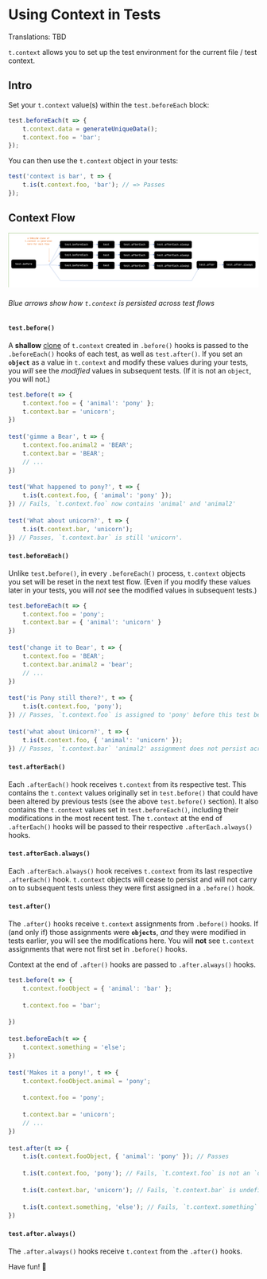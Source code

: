 # Using Context in Tests

Translations: TBD

`t.context` allows you to set up the test environment for the current file / test context.

## Intro

Set your `t.context` value(s) within the `test.beforeEach` block:

```js
test.beforeEach(t => {
	t.context.data = generateUniqueData();
	t.context.foo = 'bar';
});
```

You can then use the `t.context` object in your tests:

```js
test('context is bar', t => {
	t.is(t.context.foo, 'bar'); // => Passes
});
```


## Context Flow

![](../../media/context-flow.png)

###### Blue arrows show how `t.context` is persisted across test flows

#### `test.before()`

A **shallow** [clone](https://www.npmjs.com/package/lodash.clone) of `t.context` created in `.before()` hooks is passed to the `.beforeEach()` hooks of each test, as well as `test.after()`. If you set an **`object`** as a value in `t.context` and modify these values during your tests, you *will* see the *modified* values in subsequent tests. (If it is not an `object`, you will not.)

```js
test.before(t => {
    t.context.foo = { 'animal': 'pony' };
    t.context.bar = 'unicorn';
})

test('gimme a Bear', t => {
    t.context.foo.animal2 = 'BEAR';
    t.context.bar = 'BEAR';
    // ...
})

test('What happened to pony?', t => {
    t.is(t.context.foo, { 'animal': 'pony' });
}) // Fails, `t.context.foo` now contains 'animal' and 'animal2'

test('What about unicorn?', t => {
    t.is(t.context.bar, 'unicorn');
}) // Passes, `t.context.bar` is still 'unicorn'.
```

#### `test.beforeEach()`

Unlike `test.before()`, in every `.beforeEach()` process, `t.context` objects you set will be reset in the next test flow. (Even if you modify these values later in your tests, you will *not* see the modified values in subsequent tests.)

```js
test.beforeEach(t => {
    t.context.foo = 'pony';
    t.context.bar = { 'animal': 'unicorn' }
})

test('change it to Bear', t => {
    t.context.foo = 'BEAR';
    t.context.bar.animal2 = 'bear';
    // ...
})

test('is Pony still there?', t => {
    t.is(t.context.foo, 'pony');
}) // Passes, `t.context.foo` is assigned to 'pony' before this test begins

test('what about Unicorn?', t => {
    t.is(t.context.foo, { 'animal': 'unicorn' });
}) // Passes, `t.context.bar` 'animal2' assignment does not persist across tests as it is reset to simply `{ 'animal': 'unicorn' }` before each test.
```

#### `test.afterEach()`

Each `.afterEach()` hook receives `t.context` from its respective test. This contains the `t.context` values originally set in `test.before()` that could have been altered by previous tests (see the above `test.before()` section). It also contains the `t.context` values set in `test.beforeEach()`, including their modifications in the most recent test. The `t.context` at the end of `.afterEach()` hooks will be passed to their respective `.afterEach.always()` hooks.

#### `test.afterEach.always()`

Each `.afterEach.always()` hook receives `t.context` from its last respective `.afterEach()` hook. `t.context` objects will cease to persist and will not carry on to subsequent tests unless they were first assigned in a `.before()` hook.

#### `test.after()`

The `.after()` hooks receive `t.context` assignments from `.before()` hooks. If (and only if) those assignments were **`objects`**, _and_ they were modified in tests earlier, you will see the modifications here. You will **not** see `t.context` assignments that were not first set in `.before()` hooks.

Context at the end of `.after()` hooks are passed to `.after.always()` hooks.

```js
test.before(t => {
	t.context.fooObject = { 'animal': 'bar' };
    
    t.context.foo = 'bar';
    
})

test.beforeEach(t => {
    t.context.something = 'else';
})

test('Makes it a pony!', t => {
    t.context.fooObject.animal = 'pony';
    
	t.context.foo = 'pony';
    
    t.context.bar = 'unicorn';
    // ...
})

test.after(t => {
    t.is(t.context.fooObject, { 'animal': 'pony' }); // Passes
    
    t.is(t.context.foo, 'pony'); // Fails, `t.context.foo` is not an `object` and thus its changes were not persisted. Its value is still 'bar'.
    
    t.is(t.context.bar, 'unicorn'); // Fails, `t.context.bar` is undefined
    
    t.is(t.context.something, 'else'); // Fails, `t.context.something` is undefined
})
```

#### `test.after.always()`

The `.after.always()` hooks receive `t.context` from the `.after()` hooks.






Have fun! 🦄
